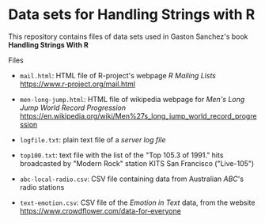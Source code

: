 # Data sets for Handling Strings with R

This repository contains files of data sets used in Gaston Sanchez's book __Handling Strings With R__

Files

- `mail.html`: HTML file of R-project's webpage _R Mailing Lists_ https://www.r-project.org/mail.html

- `men-long-jump.html`: HTML file of wikipedia webpage for _Men's Long Jump World Record Progression_ 
https://en.wikipedia.org/wiki/Men%27s_long_jump_world_record_progression

- `logfile.txt`: plain text file of a _server log file_

- `top100.txt`: text file with the list of the "Top 105.3 of 1991." hits broadcasted by 
"Modern Rock" station KITS San Francisco ("Live-105")

- `abc-local-radio.csv`: CSV file containing data from Australian _ABC_'s radio stations

- `text-emotion.csv`: CSV file of the _Emotion in Text_ data, from the website 
https://www.crowdflower.com/data-for-everyone
